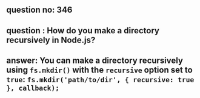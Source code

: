 
      
## question no: 346

## question : How do you make a directory recursively in Node.js?

## answer: You can make a directory recursively using `fs.mkdir()` with the `recursive` option set to `true`: `fs.mkdir('path/to/dir', { recursive: true }, callback);`
      